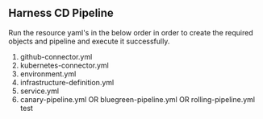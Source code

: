 ## Harness CD Pipeline

Run the resource yaml's in the below order in order to create the required objects and pipeline and execute it successfully.

1. github-connector.yml
2. kubernetes-connector.yml
3. environment.yml
4. infrastructure-definition.yml
5. service.yml
6. canary-pipeline.yml
        OR
   bluegreen-pipeline.yml
        OR
   rolling-pipeline.yml
test